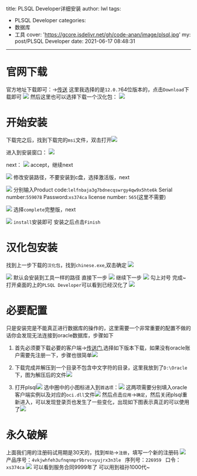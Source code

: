 title: PLSQL Developer详细安装
author: lwl
tags:
  - PLSQL Developer
categories:
  - 数据库
  - 工具
cover: 'https://gcore.jsdelivr.net/gh/code-anan/image/plsql.jpg'
my: post/PLSQL Developer
date: 2021-06-17 08:48:31
---
# 官网下载
官方地址下载即可：->[传送](https://www.allroundautomations.com/registered-plsqldev/)
这里我选择的是`12.0.7`64位版本的，点击`Download`下载即可
![](https://gcore.jsdelivr.net/gh/code-anan/image/20210617084956.png)
然后这里也可以选择下载一个汉化包：
![](https://gcore.jsdelivr.net/gh/code-anan/image/20210617085211.png)

# 开始安装
下载完之后，找到下载完的`msi`文件，双击打开![](https://gcore.jsdelivr.net/gh/code-anan/image/20210617085411.png)

进入到安装窗口：
![](https://gcore.jsdelivr.net/gh/code-anan/image/20210617085518.png)

next：
![](https://gcore.jsdelivr.net/gh/code-anan/image/20210617085721.png)
accept，继续next

![](https://gcore.jsdelivr.net/gh/code-anan/image/20210617090145.png)
修改安装路径，不要安装到c盘，选择激活版，next

![](https://gcore.jsdelivr.net/gh/code-anan/image/20210617090620.png)
分别输入Product code:`lelfnbaja3g7bdnecqswrgy4qw9x5hte6k`
Serial number:`559078`
Password:`xs374ca`
license number: `565`(这里不需要)

![](https://gcore.jsdelivr.net/gh/code-anan/image/20210617091105.png)
选择`complete`完整版，next

![](https://gcore.jsdelivr.net/gh/code-anan/image/20210617091139.png)
`install`安装即可
安装之后点击`Finish`
# 汉化包安装
找到上一步下载的`汉化包`，找到`chinese.exe`,双击确定
![](https://gcore.jsdelivr.net/gh/code-anan/image/20210617091946.png)

![](https://gcore.jsdelivr.net/gh/code-anan/image/20210617092029.png)
默认会安装到工具一样的路径 直接下一步
![](https://gcore.jsdelivr.net/gh/code-anan/image/20210617092202.png)
继续下一步
![](https://gcore.jsdelivr.net/gh/code-anan/image/20210617092257.png)
勾上对号 完成~
打开桌面的上的`PLSQL Developer`可以看到已经汉化了
![](https://gcore.jsdelivr.net/gh/code-anan/image/20210617092441.png)
# 必要配置
只是安装完是不能真正进行数据库的操作的，这里需要一个非常重要的配置不做的话你会发现无法连接到oracle数据库，步骤如下
1. 首先必须要下载必要的客户端->[传送门](https://www.oracle.com/database/technologies/instant-client/winx64-64-downloads.html),选择如下版本下载，如果没有oracle账户需要先注册一下，步骤也很简单![](https://gcore.jsdelivr.net/gh/code-anan/image/20210624142559.png)

2. 下载完成并解压到一个目录不包含中文字符的目录，这里我放到了`D:\Oracle`下，图为解压后的文件![](https://gcore.jsdelivr.net/gh/code-anan/image/20210624142647.png)

3. 打开plsql![](https://gcore.jsdelivr.net/gh/code-anan/image/20210714213145.png)
选中圈中的小图标进入到`首选项`：![](https://gcore.jsdelivr.net/gh/code-anan/image/20210715082741.png)
这两项需要分别填入oracle客户端实例以及对应的`oci.dll`文件![](https://gcore.jsdelivr.net/gh/code-anan/image/20210715082953.png)
然后点击`应用`->`确定`，然后关闭plsql重新进入，可以发现登录页也发生了一些变化，出现如下图表示真正的可以使用了![](https://gcore.jsdelivr.net/gh/code-anan/image/20210715083408.png)
# 永久破解
上面我们用的注册码试用期是30天的，找到`帮助`->`注册`，填写一个新的注册码
![](https://gcore.jsdelivr.net/gh/code-anan/image/20210617093157.png)
产品序号：`4vkjwhfeh3ufnqnmpr9brvcuyujrx3n3le `
序列号：`226959 `
口令：`xs374ca`
![](https://gcore.jsdelivr.net/gh/code-anan/image/20210617092841.png)
可以看到服务合同9999年了 可以用到祖孙1000代~